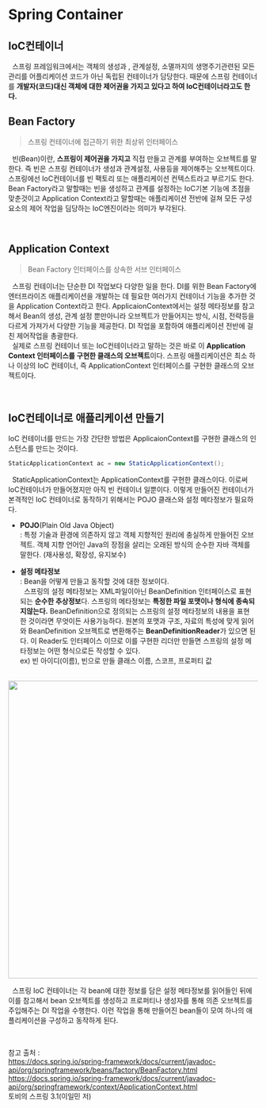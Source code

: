 # Spring Container

## **IoC컨테이너**
&nbsp; 스프링 프레임워크에서는 객체의 생성과 , 관계설정, 소멸까지의 생명주기관련된 모든 관리를 어플리케이션 코드가 아닌 독립된 컨테이너가 담당한다. 때문에 스프링 컨테이너를 **개발자(코드)대신 객체에 대한 제어권을 가지고 있다고 하여 IoC컨테이너라고도 한다.**

## **Bean Factory**
> 스프링 컨테이너에 접근하기 위한 최상위 인터페이스

&nbsp; 빈(Bean)이란, **스프링이 제어권을 가지고** 직접 만들고 관계를 부여하는 오브젝트를 말한다. 즉 빈은 스프링 컨테이너가 생성과 관계설정, 사용등을 제어해주는 오브젝트이다. 스프링에선 IoC컨테이너를 빈 팩토리 또는 애플리케이션 컨텍스트라고 부르기도 한다. Bean Factory라고 말할때는 빈을 생성하고 관계를 설정하는 IoC기본 기능에 초점을 맞춘것이고 Application Context라고 말할때는 애플리케이션 전반에 걸쳐 모든 구성요소의 제어 작업을 딤당하는 IoC엔진이라는 의미가 부각된다.

<br>

## **Application Context**
> Bean Factory 인터페이스를 상속한 서브 인터페이스

&nbsp; 스프링 컨테이너는 단순한 DI 작업보다 다양한 일을 한다. DI를 위한 Bean Factory에 엔터프라이즈 애플리케이션을 개발하는 데 필요한 여러가지 컨테이너 기능을 추가한 것을 Application Context라고 한다. ApplicaionContext에서는 설정 메타정보를 참고해서 Bean의 생성, 관계 설정 뿐만아니라 오브젝트가 만들어지는 방식, 시점, 전략등을 다르게 가져가서 다양한 기능을 제공한다. DI 작업을 포함하여 애플리케이션 전반에 걸친 제어작업을 총괄한다.    
&nbsp; 실제로 스프링 컨테이너 또는 IoC컨테이너라고 말하는 것은 바로 이 **Application Context 인터페이스를 구현한 클래스의 오브젝트**이다. 스프링 애플리케이션은 최소 하나 이상의 IoC 컨테이너, 즉 ApplicationContext 인터페이스를 구현한 클래스의 오브젝트이다.

<br>

## **IoC컨테이너로 애플리케이션 만들기**

IoC 컨테이너를 만드는 가장 간단한 방법은 ApplicaionContext를 구현한 클래스의 인스턴스를 만드는 것이다.

```java
StaticApplicationContext ac = new StaticApplicationContext();
```
&nbsp; StaticApplicationContext는 ApplicationContext를 구현한 클래스이다. 이로써 IoC컨테이너가 만들어졌지만 아직 빈 컨테이너 일뿐이다. 이렇게 만들어진 컨테이너가 본격적인 IoC 컨테이너로 동작하기 위해서는 POJO 클래스와 설정 메타정보가 필요하다.

* **POJO**(Plain Old Java Object)   
    : 특정 기술과 환경에 의존하지 않고 객체 지향적인 원리에 충실하게 만들어진 오브젝트. 객체 지향 언어인 Java의 장점을 살리는 오래된 방식의 순수한 자바 객체를 말한다. (재사용성, 확장성, 유지보수)

* **설정 메타정보**   
    : Bean을 어떻게 만들고 동작할 것에 대한 정보이다.   
    &nbsp; 스프링의 설정 메타정보는 XML파일이아닌 BeanDefinition 인터페이스로 표현되는 **순수한 추상정보**다. 스프링의 메타정보는 **특정한 파일 포맷이나 형식에 종속되지않는다.** BeanDefinition으로 정의되는 스프링의 설정 메타정보의 내용을 표현 한 것이라면 무엇이든 사용가능하다. 원본의 포맷과 구조, 자료의 특성에 맞게 읽어와 BeanDefinition 오브젝트로 변환해주는 **BeanDefinitionReader**가 있으면 된다. 이 Reader도 인터페이스 이므로 이를 구현한 리더만 만들면 스프링의 설정 메타정보는 어떤 형식으로든 작성할 수 있다.   
    ex) 빈 아이디(이름), 빈으로 만들 클래스 이름, 스코프, 프로퍼티 값

<br>
<img src="https://user-images.githubusercontent.com/70243735/114047948-1009f780-98c5-11eb-94b6-c74bb1a545e0.PNG" width="600px">

&nbsp; 스프링 IoC 컨테이너는 각 bean에 대한 정보를 담은 설정 메타정보를 읽어들인 뒤에 이를 참고해서 bean 오브젝트를 생성하고 프로퍼티나 생성자를 통해 의존 오브젝트를 주입해주는 DI 작업을 수행한다. 이런 작업을 통해 만들어진 bean들이 모여 하나의 애플리케이션을 구성하고 동작하게 된다.



<br>

참고 출처 :   
https://docs.spring.io/spring-framework/docs/current/javadoc-api/org/springframework/beans/factory/BeanFactory.html   
https://docs.spring.io/spring-framework/docs/current/javadoc-api/org/springframework/context/ApplicationContext.html   
토비의 스프링 3.1(이일민 저)